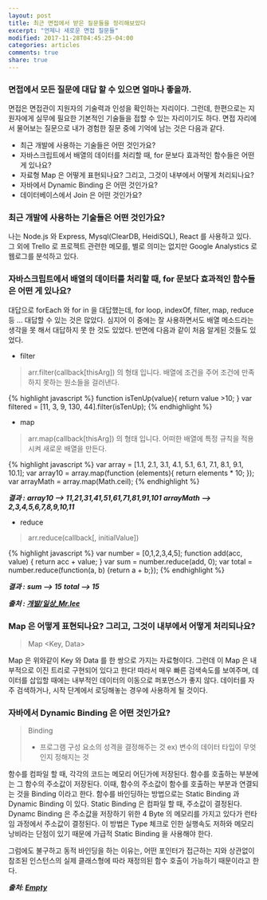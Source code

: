 ```yaml
---
layout: post
title: 최근 면접에서 받은 질문들을 정리해보았다
excerpt: "언제나 새로운 면접 질문들"
modified: 2017-11-28T04:45:25-04:00
categories: articles
comments: true
share: true
---
```


### 면접에서 모든 질문에 대답 할 수 있으면 얼마나 좋을까.

면접은 면접관이 지원자의 기술력과 인성을 확인하는 자리이다. 그런데, 한편으로는 지원자에게 실무에 필요한 기본적인 기술들을 접할 수 있는 자리이기도 하다. 면접 자리에서 물어보는 질문으로 내가 경험한 질문 중에 기억에 남는 것은 다음과 같다.

* 최근 개발에 사용하는 기술들은 어떤 것인가요?
* 자바스크립트에서 배열의 데이터를 처리할 때, for 문보다 효과적인 함수들은 어떤 게 있나요?
* 자료형 Map 은 어떻게 표현되나요? 그리고, 그것이 내부에서 어떻게 처리되나요?
* 자바에서 Dynamic Binding 은 어떤 것인가요?
* 데이터베이스에서 Join 은 어떤 것인가요?

### 최근 개발에 사용하는 기술들은 어떤 것인가요?

나는 Node.js 와 Express, Mysql(ClearDB, HeidiSQL), React 를 사용하고 있다. 그 외에 Trello 로 프로젝트 관련한 메모를, 별로 의미는 없지만 Google Analystics 로 웹로그를 분석하고 있다.

### 자바스크립트에서 배열의 데이터를 처리할 때, for 문보다 효과적인 함수들은 어떤 게 있나요?

대답으로 forEach 와 for in 을 대답했는데, for loop, indexOf, filter, map, reduce 등 ... 대답할 수 있는 것은 많았다. 심지어 이 중에는 잘 사용하면서도 배열 메소드라는 생각을 못 해서 대답하지 못 한 것도 있었다. 반면에 다음과 같이 처음 알게된 것들도 있었다.

* filter

> arr.filter(callback[thisArg]) 의 형태 입니다.
> 배열에 조건을 주어 조건에 만족하지 못하는 원소들을 걸러낸다.

{% highlight javascript %}
function isTenUp(value){
  return value >10;
}
var filtered = [11, 3, 9, 130, 44].filter(isTenUp);
{% endhighlight %}

* map

> arr.map(callback[thisArg]) 의 형태 입니다.
> 어떠한 배열에 특정 규칙을 적용시켜 새로운 배열을 만든다.

{% highlight javascript %}
var array = [1.1, 2.1, 3.1, 4.1, 5.1, 6.1, 7.1, 8.1, 9.1, 10.1];
var array10 = array.map(function (elements){
  return elements * 10;
});
var arrayMath = array.map(Math.ceil);
{% endhighlight %}

__*결과 :*__
__*array10 --> 11,21,31,41,51,61,71,81,91,101*__
__*arrayMath --> 2,3,4,5,6,7,8,9,10,11*__

* reduce

> arr.reduce(callback[, initialValue])

{% highlight javascript %}
var number = [0,1,2,3,4,5];
function add(acc, value) {
  return acc + value;
}
var sum = number.reduce(add, 0);
var total = number.reduce(function(a, b) {return a + b;});
{% endhighlight %}

__*결과 :*__
__*sum --> 15*__
__*total --> 15*__

__*출처 : [개발/일상_Mr.lee](http://lee-mandu.tistory.com/9)*__

### Map 은 어떻게 표현되나요? 그리고, 그것이 내부에서 어떻게 처리되나요?

> Map <Key, Data>

Map 은 위와같이 Key 와 Data 를 한 쌍으로 가지는 자료형이다. 그런데 이 Map 은 내부적으로 이진 트리로 구현되어 있다고 한다! 따라서 매우 빠른 검색속도를 보여주며, 데이터를 삽입할 때에는 내부적인 데이터의 이동으로 퍼포먼스가 좋지 않다. 데이터를 자주 검색하거나, 시작 단계에서 로딩해놓는 경우에 사용하게 될 것이다.

### 자바에서 Dynamic Binding 은 어떤 것인가요?

> Binding
> - 프로그램 구성 요소의 성격을 결정해주는 것
> ex) 변수의 데이터 타입이 무엇인지 정해지는 것

함수를 컴파일 할 때, 각각의 코드는 메모리 어딘가에 저장된다. 함수를 호출하는 부분에는 그 함수의 주소값이 저장된다. 이때, 함수의 주소값이 함수를 호출하는 부분과 연결되는 것을 Binding 이라고 한다. 함수를 바인딩하는 방법으로는 Static Binding 과 Dynamic Binding 이 있다. Static Binding 은 컴파일 할 때, 주소값이 결정된다. Dynamc Binding 은 주소값을 저장하기 위한 4 Byte 의 메모리를 가지고 있다가 런타임 과정에서 주소값이 결정된다. 이 방법은 Type 체크로 인한 실행속도 저하와 메모리 낭비라는 단점이 있기 때문에 가급적 Static Binding 을 사용해야 한다.

그럼에도 불구하고 동적 바인딩을 하는 이유는, 어떤 포인터가 접근하는 지와 상관없이 참조된 인스턴스의 실제 클래스형에 따라 재정의된 함수 호출이 가능하기 때문이라고 한다.

__*출처: [Empty](http://secretroute.tistory.com/entry/140819)*__
